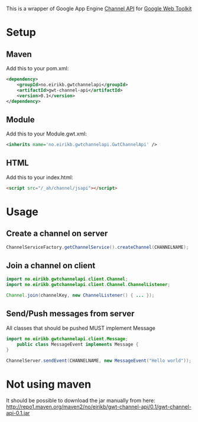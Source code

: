 This is a wrapper of Google App Engine [Channel API](http://code.google.com/appengine/docs/java/channel/overview.html) for [Google Web Toolkit](http://code.google.com/webtoolkit)

Setup
=====

Maven
-----

Add this to your pom.xml:

```XML
<dependency>
    <groupId>no.eirikb.gwtchannelapi</groupId>
    <artifactId>gwt-channel-api</artifactId>
    <version>0.1</version>
</dependency>
```

Module
------

Add this to your Module.gwt.xml:

```XML
<inherits name='no.eirikb.gwtchannelapi.GwtChannelApi' />
```

HTML
----

Add this to your index.html:

```HTML
<script src="/_ah/channel/jsapi"></script>
```

Usage
=====

Create a channel on server
--------------------------

```Java
ChannelServiceFactory.getChannelService().createChannel(CHANNELNAME);
```

Join a channel on client
------------------------

```Java
import no.eirikb.gwtchannelapi.client.Channel;
import no.eirikb.gwtchannelapi.client.Channel.ChannelListener;

Channel.join(channelKey, new ChannelListener() { ... });
```

Send/Push messages from server
------------------------------

All classes that should be pushed MUST implement Message

```Java
import no.eirikb.gwtchannelapi.client.Message;
    public class MessageEvent implements Message {
}
```

```Java
ChannelServer.sendEvent(CHANNELNAME, new MessageEvent("Hello world"));
```

Not using maven
===============

It should be possible to download the jar manually from here:  
http://repo1.maven.org/maven2/no/eirikb/gwt-channel-api/0.1/gwt-channel-api-0.1.jar
